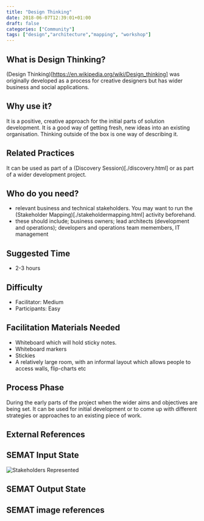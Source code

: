 ```yaml
---
title: "Design Thinking"
date: 2018-06-07T12:39:01+01:00
draft: false
categories: ["Community"]
tags: ["design","architecture","mapping", "workshop"]
---
```


## What is Design Thinking?

(Design Thinking)[https://en.wikipedia.org/wiki/Design_thinking] was originally developed as a process for creative designers but has wider business and social applications. 

## Why use  it?

It is a positive, creative approach for the initial parts of solution development. It is a good way of getting fresh, new ideas into an existing organisation. Thinking outside of the box is one way of describing it. 

## Related Practices

It can be used as part of a (Discovery Session)[./discovery.html] or as part of a wider development project. 

## Who do you need?

- relevant business and technical stakeholders.  You may want to run the (Stakeholder Mapping)[./stakeholdermapping.html] activity beforehand. 
- these should include; business owners; lead architects (development and operations); developers and operations team memembers, IT management


## Suggested Time

- 2-3 hours


## Difficulty
- Facilitator: Medium
- Participants: Easy


## Facilitation Materials Needed

- Whiteboard which will hold sticky notes.
- Whiteboard markers
- Stickies
- A relatively large room, with an informal layout which allows people to access walls, flip-charts etc

## Process Phase

During the early parts of the project when the wider aims and objectives are being set. It can be used for initial development or to come up with different strategies or approaches to an existing piece of work. 

## External References

## SEMAT Input State
![Stakeholders Represented][stakeholders-2]

## SEMAT Output State


## SEMAT image references

[stakeholders-2]: https://github.com/openessence/openessence.github.io/blob/master/images/1.02_Stakeholders_Represented_pcard.png
